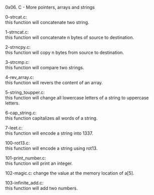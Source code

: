 0x06. C - More pointers, arrays and strings

0-strcat.c:  
this function will concatenate two string.

1-strncat.c:  
this function will concatenate n bytes of source to destination.

2-strncpy.c:  
this function will copy n bytes from source to destination.

3-strcmp.c:  
this function will compare two strings.

4-rev_array.c:  
this function will revers the content of an array.

5-string_toupper.c:  
this function will change all lowercase letters of a string to uppercase letters.

6-cap_string.c:  
this function capitalizes all words of a string.

7-leet.c:  
this function will encode a string into 1337.

100-rot13.c:  
this function will encode a string using rot13.

101-print_number.c:  
this function will print an integer.

102-magic.c:
change the value at the memory location of a[5].

103-infinite_add.c:  
this function will add two numbers.
